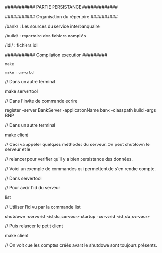 ########### PARTIE PERSISTANCE #############

########### Organisation du répertoire ##########

/bank/ : Les sources du service interbanquaire

/build/ : repertoire des fichiers compilés

/idl/ : fichiers idl

########### Compilation execution #########

    make

    make run-orbd

// Dans un autre terminal

   make servertool

// Dans l'invite de commande ecrire 

   register -server BankServer -applicationName bank -classpath build -args BNP

// Dans un autre terminal

   make client

// Ceci va appeler quelques méthodes du serveur. On peut shutdown le serveur et le

// relancer pour verifier qu'il y a bien persistance des données.

// Voici un exemple de commandes qui permettent de s'en rendre compte.

// Dans servertool

// Pour avoir l'id du serveur

   list

// Utiliser l'id vu par la commande list

   shutdown -serverid <id_du_serveur>
   startup -serverid <id_du_serveur>

// Puis relancer le petit client

   make client

// On voit que les comptes créés avant le shutdown sont toujours présents.